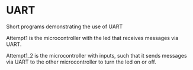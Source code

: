# UART
Short programs demonstrating the use of UART

Attempt1 is the microcontroller with the led that receives messages via UART. 

Attempt1_2 is the microcontroller with inputs, such that it sends messages via UART to the other microcontroller to turn the led on or off.
